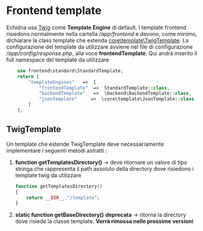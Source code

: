 # Frontend template
Echidna usa [Twig](https://twig.symfony.com/doc/2.x/) come **Template Engine** di default.
I template frontend risiedono normalmente nella cartella */app/frontend* e devono, come minimo, dichiarare la class template che estenda [core\template\TwigTemplate](../../app/core/template/TwigTemplate.php).
 La configurazione del template da utilizzare avviene nel file di configurazione */app/config/response.php*, alla voce **frontendTemplate**. Qui andrà inserito il full namespace del template da utilizzare
    
```php
    use frontend\standard\StandardTemplate;
    return [
        "templateEngines"   =>  [
            "frontendTemplate"  =>  StandardTemplate::class,
            "backendTemplate"   =>  \backend\BackendTemplate::class,
            "jsonTemplate"     =>  \core\template\JsonTemplate::class
        ]
    ];
```

## TwigTemplate
Un template che estende TwigTemplate deve necessariamente implementare i seguenti metodi astratti :
1. **function getTemplatesDirectory()** -> deve ritornare un valore di tipo stringa che rappresenta il path assoluto della directory dove risiedono i template twig da utilizzare
    ```php
    function getTemplatesDirectory()
    {
        return __DIR__."/template";
    }
    ```

2. **static function getBaseDirectory()** **deprecata** -> ritorna la directory dove risiede la classe template. **Verrà rimossa nelle prossime versioni**